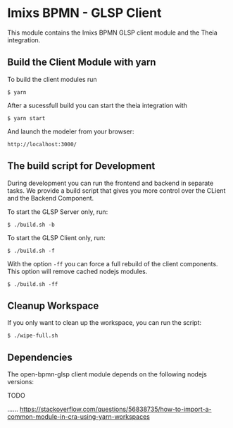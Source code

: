 # Imixs BPMN - GLSP Client

This module contains the Imixs BPMN GLSP client module and the Theia integration. 

## Build the Client Module with yarn

To build the client modules run

	$ yarn

After a sucessfull build you can start the theia integration with 

	$ yarn start

And launch the modeler from your browser:

	http://localhost:3000/



## The build script for Development

During development you can run the frontend and backend in separate tasks. We provide a build script that gives you more control over the CLient and the Backend Component. 

To start the GLSP Server only, run:

	$ ./build.sh -b

To start the GLSP Client only, run:

	$ ./build.sh -f

With the option `-ff` you can force a full rebuild of the client components. This option will remove cached nodejs modules. 

	$ ./build.sh -ff
	
	
## Cleanup Workspace

If you only want to clean up the workspace, you can run the script:

	$ ./wipe-full.sh


## Dependencies

The open-bpmn-glsp client module depends on the following nodejs versions:


TODO

......
https://stackoverflow.com/questions/56838735/how-to-import-a-common-module-in-cra-using-yarn-workspaces